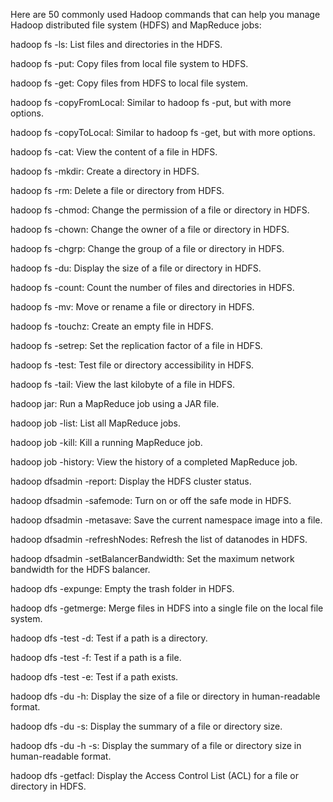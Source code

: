 Here are 50 commonly used Hadoop commands that can help you manage Hadoop distributed file system (HDFS) and MapReduce jobs:

hadoop fs -ls: List files and directories in the HDFS.

hadoop fs -put: Copy files from local file system to HDFS.

hadoop fs -get: Copy files from HDFS to local file system.

hadoop fs -copyFromLocal: Similar to hadoop fs -put, but with more options.

hadoop fs -copyToLocal: Similar to hadoop fs -get, but with more options.

hadoop fs -cat: View the content of a file in HDFS.

hadoop fs -mkdir: Create a directory in HDFS.

hadoop fs -rm: Delete a file or directory from HDFS.

hadoop fs -chmod: Change the permission of a file or directory in HDFS.

hadoop fs -chown: Change the owner of a file or directory in HDFS.

hadoop fs -chgrp: Change the group of a file or directory in HDFS.

hadoop fs -du: Display the size of a file or directory in HDFS.

hadoop fs -count: Count the number of files and directories in HDFS.

hadoop fs -mv: Move or rename a file or directory in HDFS.

hadoop fs -touchz: Create an empty file in HDFS.

hadoop fs -setrep: Set the replication factor of a file in HDFS.

hadoop fs -test: Test file or directory accessibility in HDFS.

hadoop fs -tail: View the last kilobyte of a file in HDFS.

hadoop jar: Run a MapReduce job using a JAR file.

hadoop job -list: List all MapReduce jobs.

hadoop job -kill: Kill a running MapReduce job.

hadoop job -history: View the history of a completed MapReduce job.

hadoop dfsadmin -report: Display the HDFS cluster status.

hadoop dfsadmin -safemode: Turn on or off the safe mode in HDFS.

hadoop dfsadmin -metasave: Save the current namespace image into a file.

hadoop dfsadmin -refreshNodes: Refresh the list of datanodes in HDFS.

hadoop dfsadmin -setBalancerBandwidth: Set the maximum network bandwidth for the HDFS balancer.

hadoop dfs -expunge: Empty the trash folder in HDFS.

hadoop dfs -getmerge: Merge files in HDFS into a single file on the local file system.

hadoop dfs -test -d: Test if a path is a directory.

hadoop dfs -test -f: Test if a path is a file.

hadoop dfs -test -e: Test if a path exists.

hadoop dfs -du -h: Display the size of a file or directory in human-readable format.

hadoop dfs -du -s: Display the summary of a file or directory size.

hadoop dfs -du -h -s: Display the summary of a file or directory size in human-readable format.

hadoop dfs -getfacl: Display the Access Control List (ACL) for a file or directory in HDFS.

